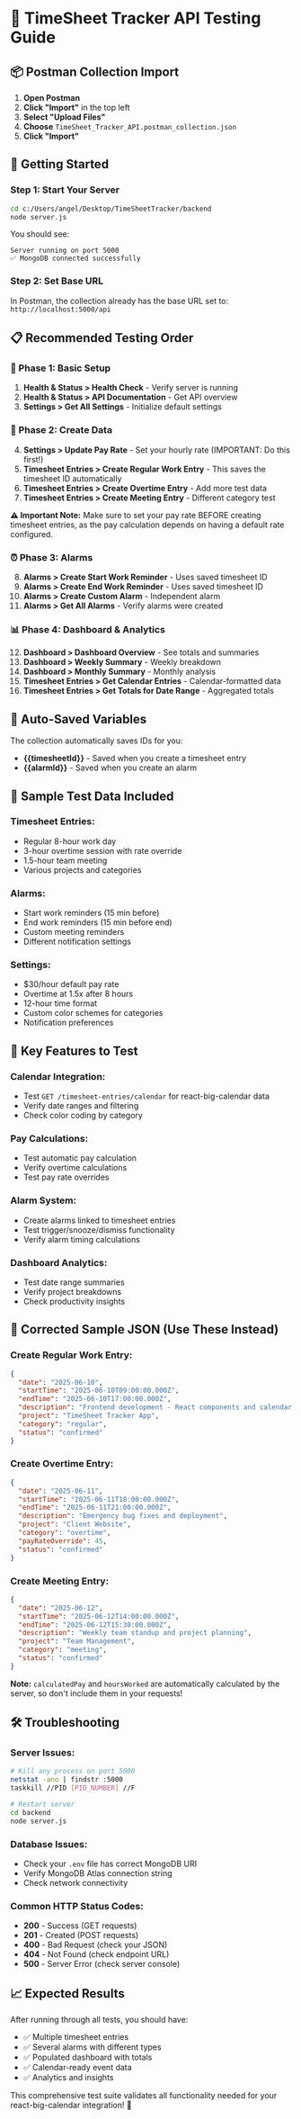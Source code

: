 # 🧪 TimeSheet Tracker API Testing Guide

## 📦 Postman Collection Import

1. **Open Postman**
2. **Click "Import"** in the top left
3. **Select "Upload Files"**
4. **Choose** `TimeSheet_Tracker_API.postman_collection.json`
5. **Click "Import"**

## 🚀 Getting Started

### **Step 1: Start Your Server**
```bash
cd c:/Users/angel/Desktop/TimeSheetTracker/backend
node server.js
```
You should see:
```
Server running on port 5000
✅ MongoDB connected successfully
```

### **Step 2: Set Base URL**
In Postman, the collection already has the base URL set to:
`http://localhost:5000/api`

## 📋 **Recommended Testing Order**

### **🔧 Phase 1: Basic Setup**
1. **Health & Status > Health Check** - Verify server is running
2. **Health & Status > API Documentation** - Get API overview
3. **Settings > Get All Settings** - Initialize default settings

### **📅 Phase 2: Create Data**
4. **Settings > Update Pay Rate** - Set your hourly rate (IMPORTANT: Do this first!)
5. **Timesheet Entries > Create Regular Work Entry** - This saves the timesheet ID automatically
6. **Timesheet Entries > Create Overtime Entry** - Add more test data
7. **Timesheet Entries > Create Meeting Entry** - Different category test

**⚠️ Important Note:** Make sure to set your pay rate BEFORE creating timesheet entries, as the pay calculation depends on having a default rate configured.

### **⏰ Phase 3: Alarms**
8. **Alarms > Create Start Work Reminder** - Uses saved timesheet ID
9. **Alarms > Create End Work Reminder** - Uses saved timesheet ID
10. **Alarms > Create Custom Alarm** - Independent alarm
11. **Alarms > Get All Alarms** - Verify alarms were created

### **📊 Phase 4: Dashboard & Analytics**
12. **Dashboard > Dashboard Overview** - See totals and summaries
13. **Dashboard > Weekly Summary** - Weekly breakdown
14. **Dashboard > Monthly Summary** - Monthly analysis
15. **Timesheet Entries > Get Calendar Entries** - Calendar-formatted data
16. **Timesheet Entries > Get Totals for Date Range** - Aggregated totals

## 🔄 **Auto-Saved Variables**

The collection automatically saves IDs for you:
- **{{timesheetId}}** - Saved when you create a timesheet entry
- **{{alarmId}}** - Saved when you create an alarm

## 📝 **Sample Test Data Included**

### **Timesheet Entries:**
- Regular 8-hour work day
- 3-hour overtime session with rate override
- 1.5-hour team meeting
- Various projects and categories

### **Alarms:**
- Start work reminders (15 min before)
- End work reminders (15 min before end)
- Custom meeting reminders
- Different notification settings

### **Settings:**
- $30/hour default pay rate
- Overtime at 1.5x after 8 hours
- 12-hour time format
- Custom color schemes for categories
- Notification preferences

## 🎯 **Key Features to Test**

### **Calendar Integration:**
- Test `GET /timesheet-entries/calendar` for react-big-calendar data
- Verify date ranges and filtering
- Check color coding by category

### **Pay Calculations:**
- Test automatic pay calculation
- Verify overtime calculations
- Test pay rate overrides

### **Alarm System:**
- Create alarms linked to timesheet entries
- Test trigger/snooze/dismiss functionality
- Verify alarm timing calculations

### **Dashboard Analytics:**
- Test date range summaries
- Verify project breakdowns
- Check productivity insights

## 🔧 **Corrected Sample JSON (Use These Instead)**

### **Create Regular Work Entry:**
```json
{
  "date": "2025-06-10",
  "startTime": "2025-06-10T09:00:00.000Z",
  "endTime": "2025-06-10T17:00:00.000Z",
  "description": "Frontend development - React components and calendar integration",
  "project": "TimeSheet Tracker App",
  "category": "regular",
  "status": "confirmed"
}
```

### **Create Overtime Entry:**
```json
{
  "date": "2025-06-11",
  "startTime": "2025-06-11T18:00:00.000Z",
  "endTime": "2025-06-11T21:00:00.000Z",
  "description": "Emergency bug fixes and deployment",
  "project": "Client Website",
  "category": "overtime",
  "payRateOverride": 45,
  "status": "confirmed"
}
```

### **Create Meeting Entry:**
```json
{
  "date": "2025-06-12",
  "startTime": "2025-06-12T14:00:00.000Z",
  "endTime": "2025-06-12T15:30:00.000Z",
  "description": "Weekly team standup and project planning",
  "project": "Team Management",
  "category": "meeting",
  "status": "confirmed"
}
```

**Note:** `calculatedPay` and `hoursWorked` are automatically calculated by the server, so don't include them in your requests!

## 🛠️ **Troubleshooting**

### **Server Issues:**
```bash
# Kill any process on port 5000
netstat -ano | findstr :5000
taskkill //PID [PID_NUMBER] //F

# Restart server
cd backend
node server.js
```

### **Database Issues:**
- Check your `.env` file has correct MongoDB URI
- Verify MongoDB Atlas connection string
- Check network connectivity

### **Common HTTP Status Codes:**
- **200** - Success (GET requests)
- **201** - Created (POST requests)
- **400** - Bad Request (check your JSON)
- **404** - Not Found (check endpoint URL)
- **500** - Server Error (check server console)

## 📈 **Expected Results**

After running through all tests, you should have:
- ✅ Multiple timesheet entries
- ✅ Several alarms with different types
- ✅ Populated dashboard with totals
- ✅ Calendar-ready event data
- ✅ Analytics and insights

This comprehensive test suite validates all functionality needed for your react-big-calendar integration! 🎉
